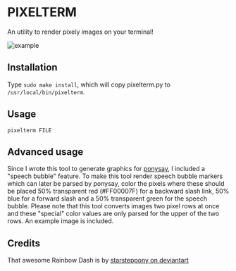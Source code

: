 PIXELTERM
=========
An utility to render pixely images on your terminal!

![example](http://i.imgur.com/Owb3l7l.png)

Installation
------------
Type ```sudo make install```, which will copy pixelterm.py to ```/usr/local/bin/pixelterm```.

Usage
-----
```pixelterm FILE```

Advanced usage
--------------
Since I wrote this tool to generate graphics for
[ponysay](https://github.com/jaseg/ponysay), I included a "speech bubble"
feature. To make this tool render speech bubble markers which can later be
parsed by ponysay, color the pixels where these should be placed 50%
transparent red (#FF00007F) for a backward slash link, 50% blue for a forward
slash and a 50% transparent green for the speech bubble. Please note that this
tool converts images two pixel rows at once and these "special" color values
are only parsed for the upper of the two rows. An example image is included.

Credits
-------
That awesome Rainbow Dash is by [starsteppony on deviantart](http://starsteppony.deviantart.com/art/Rainbow-Dash-Salute-263753912)

